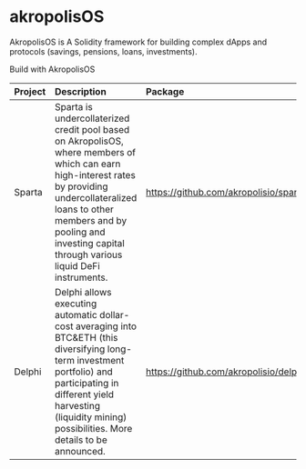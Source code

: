 # akropolisOS

AkropolisOS is A Solidity framework for building complex dApps and protocols (savings, pensions, loans, investments).


Build with AkropolisOS



   
| Project | Description | Package |
|----------|:-------------|:------|
| Sparta |  Sparta is undercollaterized credit pool based on AkropolisOS,  where members of which can earn high-interest rates by providing undercollateralized loans to other members and by pooling and investing capital through various liquid DeFi instruments. | https://github.com/akropolisio/sparta/|
| Delphi |    Delphi allows executing automatic dollar-cost averaging into BTC&ETH (this diversifying long-term investment portfolio) and participating in different yield harvesting (liquidity mining) possibilities. More details to be announced.   |   https://github.com/akropolisio/delphi/|


